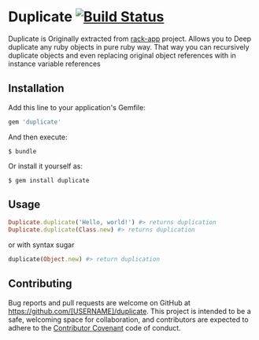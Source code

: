# Duplicate [![Build Status][travis-image]][travis-link]

[travis-image]: https://travis-ci.org/adamluzsi/duplicate.rb.svg?branch=master
[travis-link]: https://travis-ci.org/adamluzsi/duplicate.rb
[travis-home]: http://travis-ci.org/

Duplicate is Originally extracted from [rack-app](http://www.rack-app.com) project. 
Allows you to Deep duplicate any ruby objects in pure ruby way. 
That way you can recursively duplicate objects and even replacing original object references with in instance variable references

## Installation

Add this line to your application's Gemfile:

```ruby
gem 'duplicate'
```

And then execute:

    $ bundle

Or install it yourself as:

    $ gem install duplicate

## Usage

```ruby
Duplicate.duplicate('Hello, world!') #> returns duplication
Duplicate.duplicate(Class.new) #> returns duplication
```

or with syntax sugar

```ruby
duplicate(Object.new) #> return duplication
```

## Contributing

Bug reports and pull requests are welcome on GitHub at https://github.com/[USERNAME]/duplicate. 
This project is intended to be a safe, welcoming space for collaboration, 
and contributors are expected to adhere to the [Contributor Covenant](http://contributor-covenant.org) code of conduct.
